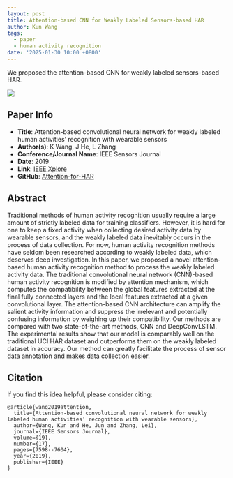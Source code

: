 ```yaml
---
layout: post
title: Attention-based CNN for Weakly Labeled Sensors-based HAR
author: Kun Wang
tags:
  - paper
  - human activity recognition
date: '2025-01-30 10:00 +0800'
---
```


We proposed the attention-based CNN for weakly labeled sensors-based HAR.

![]({{site.baseurl}}/assets/attentioncnn.jpg)

## Paper Info
- **Title**: Attention-based convolutional neural network for weakly labeled human activities’ recognition with wearable sensors
- **Author(s)**: K Wang, J He, L Zhang
- **Conference/Journal Name**: IEEE Sensors Journal
- **Date**: 2019
- **Link**: [IEEE Xplore](https://ieeexplore.ieee.org/abstract/document/8716726/)
- **GitHub**: [Attention-for-HAR](https://github.com/KennCoder7/Attention-for-HAR)
  
## Abstract
Traditional methods of human activity recognition usually require a large amount of strictly labeled data for training classifiers. However, it is hard for one to keep a fixed activity when collecting desired activity data by wearable sensors, and the weakly labeled data inevitably occurs in the process of data collection. For now, human activity recognition methods have seldom been researched according to weakly labeled data, which deserves deep investigation. In this paper, we proposed a novel attention-based human activity recognition method to process the weakly labeled activity data. The traditional convolutional neural network (CNN)-based human activity recognition is modified by attention mechanism, which computes the compatibility between the global features extracted at the final fully connected layers and the local features extracted at a given convolutional layer. The attention-based CNN architecture can amplify the salient activity information and suppress the irrelevant and potentially confusing information by weighing up their compatibility. Our methods are compared with two state-of-the-art methods, CNN and DeepConvLSTM. The experimental results show that our model is comparably well on the traditional UCI HAR dataset and outperforms them on the weakly labeled dataset in accuracy. Our method can greatly facilitate the process of sensor data annotation and makes data collection easier.

## Citation
If you find this idea helpful, please consider citing:
```
@article{wang2019attention,
  title={Attention-based convolutional neural network for weakly labeled human activities’ recognition with wearable sensors},
  author={Wang, Kun and He, Jun and Zhang, Lei},
  journal={IEEE Sensors Journal},
  volume={19},
  number={17},
  pages={7598--7604},
  year={2019},
  publisher={IEEE}
}
```
